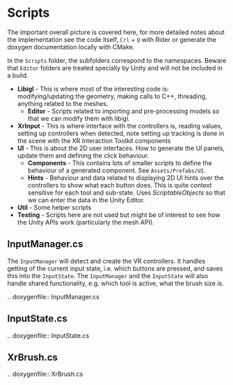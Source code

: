 # Scripts

The important overall picture is covered here, for more detailed notes about the implementation see the code itself, `Crl` + `Q` with Rider or generate the doxygen documentation locally with CMake.

In the `Scripts` folder, the subfolders correspond to the namespaces. Beware that `Editor` folders are treated specially by Unity and will not be included in a build.

- **Libigl** - This is where most of the interesting code is: modifying/updating the geometry, making calls to C++, threading, anything related to the meshes. 
   - **Editor** - Scripts related to importing and pre-processing models so that we can modify them with libigl.
- **XrInput** - This is where interface with the controllers is, reading values, setting up controllers when detected, note setting up tracking is done in the scene with the XR Interaction Toolkit components
- **UI** - This is about the 2D user interfaces. How to generate the UI panels, update them and defining the click behaviour.
    - **Components** - This contains lots of smaller scripts to define the behaviour of a generated component. See `Assets/Prefabs/UI`.
    - **Hints** - Behaviour and data related to displaying 2D UI hints over the controllers to show what each button does. This is quite context sensitive for each tool and sub-state. 
    Uses *ScriptableObjects* so that we can enter the data in the Unity Editor.
- **Util** - Some helper scripts 
- **Testing** - Scripts here are not used but might be of interest to see how the Unity APIs work (particularly the mesh API).
  

## InputManager.cs

The `InputManager` will detect and create the VR controllers. It handles getting of the current input state, i.e. which buttons are pressed, and saves this into the `InputState`. The `InputManager` and the `InputState` will also handle shared functionality, e.g. which tool is active, what the brush size is.

.. doxygenfile:: InputManager.cs

## InputState.cs

.. doxygenfile:: InputState.cs

## XrBrush.cs

.. doxygenfile:: XrBrush.cs
